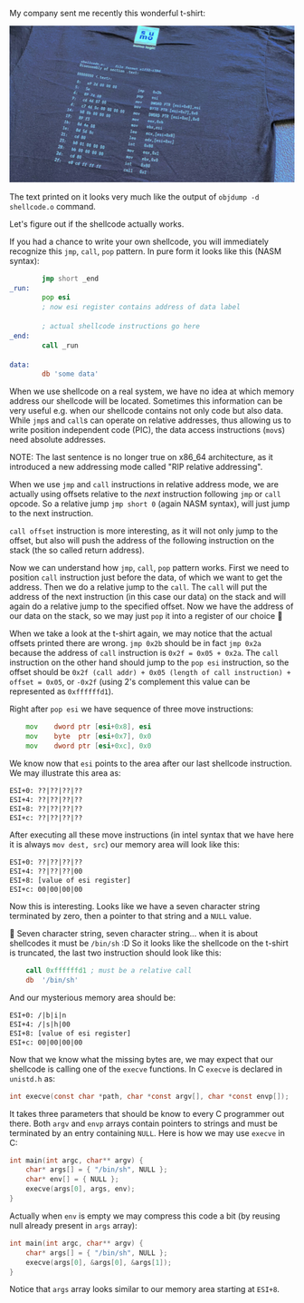 

My company sent me recently this wonderful t-shirt:

![t-shirt picture](imgs/tshirt.jpeg)

The text printed on it looks very much like the output of `objdump -d shellcode.o` command.

Let's figure out if the shellcode actually works.

If you had a chance to write your own shellcode, you will immediately recognize this `jmp`, `call`, `pop` pattern.
In pure form it looks like this (NASM syntax):
```asm
        jmp short _end
_run:
        pop esi
        ; now esi register contains address of data label

        ; actual shellcode instructions go here
_end:
        call _run 

data:
        db 'some data'
```
When we use shellcode on a real system, we have no idea at which memory address our shellcode will be located. Sometimes this information can be very useful e.g. when our shellcode contains not only code but also data.
While `jmp`s and `call`s can operate on relative addresses, thus allowing us to write position independent code (PIC), the data access instructions (`mov`s) need absolute addresses. 

NOTE: The last sentence is no longer true on x86_64 architecture, as it introduced a new addressing mode called "RIP relative addressing".

When we use `jmp` and `call` instructions in relative address mode, we are actually using offsets relative to the _next_ instruction following `jmp` or `call` opcode.
So a relative jump `jmp short 0` (again NASM syntax), will just jump to the next instruction.

`call offset` instruction is more interesting, as it will not only jump to the offset, but also will push the address of the following instruction on the stack (the so called return address).

Now we can understand how `jmp`, `call`, `pop` pattern works.
First we need to position `call` instruction just before the data, of which we want to get the address. Then we do a relative jump to the `call`. The `call` will put the address of the next instruction (in this case our data) on the stack and will again do a relative jump to the specified offset. Now we have the address of our data on the stack, so we may just `pop` it into a register of our choice :tada:

When we take a look at the t-shirt again, we may notice that the actual offsets printed there are wrong. `jmp 0x2b` should be in fact `jmp 0x2a` because the address of `call` instruction is `0x2f = 0x05 + 0x2a`. The `call` instruction on the other hand should jump to the `pop esi` instruction, so the offset should be `0x2f (call addr) + 0x05 (length of call instruction) + offset = 0x05`, or `-0x2f` (using 2's complement this value can be represented as `0xffffffd1`).

Right after `pop esi` we have sequence of three move instructions:
```asm
	mov    dword ptr [esi+0x8], esi
	mov    byte  ptr [esi+0x7], 0x0
	mov    dword ptr [esi+0xc], 0x0
```
We know now that `esi` points to the area after our last shellcode instruction.
We may illustrate this area as:
```
ESI+0: ??|??|??|?? 
ESI+4: ??|??|??|??
ESI+8: ??|??|??|??
ESI+c: ??|??|??|??
```
After executing all these move instructions (in intel syntax that we have here it is always `mov dest, src`) our memory area will look like this:
```
ESI+0: ??|??|??|?? 
ESI+4: ??|??|??|00
ESI+8: [value of esi register]
ESI+c: 00|00|00|00
```

Now this is interesting. Looks like we have a seven character string terminated by zero, then a pointer to that string and a `NULL` value.

:thinking: Seven character string, seven character string...  when it is about shellcodes it must be `/bin/sh` :D So it looks like the shellcode on the t-shirt is truncated, the last two instruction should look like this:
```asm
	call 0xffffffd1 ; must be a relative call
	db  '/bin/sh'
```
And our mysterious memory area should be:
```
ESI+0: /|b|i|n 
ESI+4: /|s|h|00
ESI+8: [value of esi register]
ESI+c: 00|00|00|00
```

Now that we know what the missing bytes are, we may expect that our shellcode is calling one of the `execve` functions.
In C `execve` is declared in `unistd.h` as:
```c
int execve(const char *path, char *const argv[], char *const envp[]);
```
It takes three parameters that should be know to every C programmer out there.
Both `argv` and `envp` arrays contain pointers to strings and must be terminated
by an entry containing `NULL`. Here is how we may use `execve` in C:
```c
int main(int argc, char** argv) {
	char* args[] = { "/bin/sh", NULL };
	char* env[] = { NULL };
	execve(args[0], args, env);
}
```
Actually when `env` is empty we may compress this code a bit (by reusing null already present in `args` array):
```c
int main(int argc, char** argv) {
	char* args[] = { "/bin/sh", NULL };
	execve(args[0], &args[0], &args[1]);
}
```
Notice that `args` array looks similar to our memory area starting at `ESI+8`.



